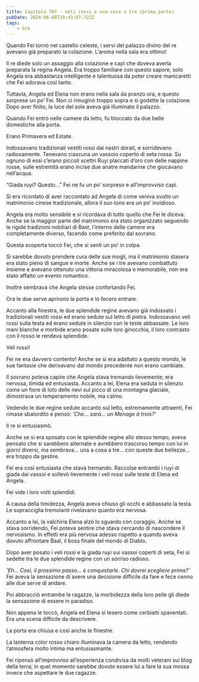 ```yaml
---
title: Capitolo 707 - Veli rossi e una cosa a tre (prima parte)
pubDate: 2024-06-08T19:43:07.722Z
tags:
    - htk
---
```


Quando Fei tornò nel castello celeste, i servi del palazzo divino del re avevano già preparato la colazione. L’aroma nella sala era ottimo!

Il re diede solo un assaggio alla colazione e capì che doveva averla preparata la regina Angela. Era troppo familiare con questo sapore, solo Angela era abbastanza intelligente e talentuosa da poter creare manicaretti che Fei adorava così tanto.

Tuttavia, Angela ed Elena non erano nella sala da pranzo ora, e questo sorprese un po’ Fei. Non ci rimuginò troppo sopra e si godette la colazione. Dopo aver finito, la luce del sole aveva già illuminato il palazzo.

Quando Fei entrò nelle camere da letto, fu bloccato da due belle domestiche alla porta.

Erano Primavera ed Estate.

Indossavano tradizionali vestiti rossi dai nastri dorati, e sorridevano radiosamente. Tenevano ciascuna un vassoio coperto di seta rossa. Su ognuno di essi c’erano piccoli scettri Ruyi placcati d’oro con delle nappine rosse, sulle estremità erano incise due anatre mandarine che giocavano nell’acqua.

“Giada ruyi? Questo…” Fei ne fu un po’ sorpreso e all’improvviso capì.

Si era ricordato di aver raccontato ad Angela di come veniva svolto un matrimonio cinese tradizionale, allora il suo tono era un po’ invidioso.

Angela era molto sensibile e si ricordava di tutto quello che Fei le diceva. Anche se la maggior parte del matrimonio era stato organizzato seguendo le rigide tradizioni nobiliari di Bast, l’interno delle camere era completamente diverso, facendo come preferito dal sovrano.

Questa scoperta toccò Fei, che si sentì un po’ in colpa.

Si sarebbe dovuto prendere cura delle sue mogli, ma il matrimonio stasera era stato pieno di sangue e morte. Anche se i tre avevano combattuto insieme e avevano ottenuto una vittoria miracolosa e memorabile, non era stato affatto un evento romantico.

Inoltre sembrava che Angela stesse confortando Fei.

Ora le due serve aprirono la porta e lo fecero entrare.

Accanto alla finestra, le due splendide regine avevano già indossato i tradizionali vestiti rossi ed erano sedute sul letto di pietra. Indossavano veli rossi sulla testa ed erano sedute in silenzio con le teste abbassate. Le loro mani bianche e morbide erano posate sulle loro ginocchia, il loro contrasto con il rosso le rendeva splendide.

Veli rossi!

Fei ne era davvero contento! Anche se si era adattato a questo mondo, le sue fantasie che derivavano dal mondo precedente non erano cambiate.

Il sovrano poteva capire che Angela stava tremando lievemente; era nervosa, timida ed entusiasta. Accanto a lei, Elena era seduta in silenzio come un fiore di loto delle nevi sul picco di una montagna glaciale, dimostrava un temperamento nobile, ma calmo.

Vedendo le due regine sedute accanto sul letto, estremamente attraenti, Fei rimase sbalordito e pensò: <em>’Che… sarà… un Ménage à trois?’</em>

Il re si entusiasmò.

Anche se si era sposato con le splendide regine allo stesso tempo, aveva pensato che si sarebbero alternate e avrebbero trascorso tempo con lui in giorni diversi, ma sembrava… una a cosa a tre… con queste due bellezze… era troppo da gestire.

Fei era così entusiasta che stava tremando. Raccolse entrambi i ruyi di giada dai vassoi e sollevò lievemente i veli rossi sulle teste di Elena ed Angela.

Fei vide i loro volti splendidi.

A causa della timidezza, Angela aveva chiuso gli occhi e abbassato la testa. Le sopracciglia tremolanti rivelavano quanto era nervosa.

Accanto a lei, la valchiria Elena alzò lo sguardo con coraggio. Anche se stava sorridendo, Fei poteva sentire che stava cercando di nascondere il nervosismo. In effetti era più nervosa adesso rispetto a quando aveva dovuto affrontare Baal, il boss finale del mondo di Diablo.

Dopo aver posato i veli rossi e la giada ruyi sui vassoi coperti di seta, Fei si sedette tra le due splendide regine con un sorriso radioso.

<em>’Eh… Così, il prossimo passo… è conquistarle. Chi dovrei scegliere prima?’</em> Fei aveva la sensazione di avere una decisione difficile da fare e fece cenno alle due serve di andare.

Poi abbracciò entrambe le ragazze, la morbidezza della loro pelle gli diede la sensazione di essere in paradiso.

Non appena le toccò, Angela ed Elena si tesero come cerbiatti spaventati. Era una scena difficile da descrivere.

La porta era chiusa e così anche le finestre.

La lanterna color rosso chiaro illuminava la camera da letto, rendendo l’atmosfera molto intima ma entusiasmante.

Fei ripensò all’improvviso all’esperienza condivisa da molti veterani sui blog della terra; in quel momento sarebbe dovuto essere lui a fare la sua mossa invece che aspettare le due ragazze.



